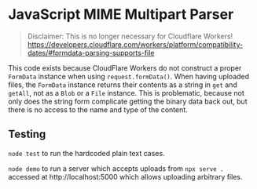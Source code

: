 # JavaScript MIME Multipart Parser

> Disclaimer: This is no longer necessary for Cloudflare Workers!
> https://developers.cloudflare.com/workers/platform/compatibility-dates/#formdata-parsing-supports-file

This code exists because CloudFlare Workers do not construct a proper `FormData`
instance when using `request.formData()`. When having uploaded files, the
`FormData` instance returns their contents as a string in `get` and `getAll`,
not as a `Blob` or a `File` instance. This is problematic, because not only does
the string form complicate getting the binary data back out, but there is no
access to the name and type of the content.

## Testing

`node test` to run the hardcoded plain text cases.

`node demo` to run a server which accepts uploads from `npx serve .` accessed at
http://localhost:5000 which allows uploading arbitrary files.
